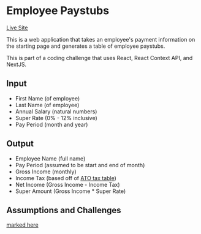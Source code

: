 # Employee Paystubs
[Live Site](https://stevenmchoi.github.io/next_js/)

This is a web application that takes an employee's payment information on the
starting page and generates a table of employee paystubs.

This is part of a coding challenge that uses React, React Context API, and
NextJS.

## Input
* First Name (of employee)
* Last Name (of employee)
* Annual Salary (natural numbers)
* Super Rate (0% - 12% inclusive)
* Pay Period (month and year)

## Output
* Employee Name (full name)
* Pay Period (assumed to be start and end of month)
* Gross Income (monthly)
* Income Tax (based off of [ATO tax table](https://www.ato.gov.au/Rates/Individual-income-tax-rates))
* Net Income (Gross Income - Income Tax)
* Super Amount (Gross Income * Super Rate)

## Assumptions and Challenges
[marked here]()
